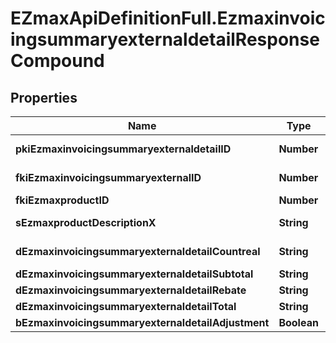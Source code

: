 # EZmaxApiDefinitionFull.EzmaxinvoicingsummaryexternaldetailResponseCompound

## Properties

Name | Type | Description | Notes
------------ | ------------- | ------------- | -------------
**pkiEzmaxinvoicingsummaryexternaldetailID** | **Number** | The unique ID of the Ezmaxinvoicingsummaryexternaldetail | [optional] 
**fkiEzmaxinvoicingsummaryexternalID** | **Number** | The unique ID of the Ezmaxinvoicingsummaryexternal | [optional] 
**fkiEzmaxproductID** | **Number** | The unique ID of the Ezmaxproduct | 
**sEzmaxproductDescriptionX** | **String** | The description of the Ezmaxproduct in the language of the requester | 
**dEzmaxinvoicingsummaryexternaldetailCountreal** | **String** | The count item invoiced for the product | 
**dEzmaxinvoicingsummaryexternaldetailSubtotal** | **String** | The subtotal invoiced for the product | 
**dEzmaxinvoicingsummaryexternaldetailRebate** | **String** | The rebate for the product | 
**dEzmaxinvoicingsummaryexternaldetailTotal** | **String** | The total invoiced for the product | 
**bEzmaxinvoicingsummaryexternaldetailAdjustment** | **Boolean** | Whether it&#39;s an adjustment | 


